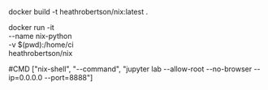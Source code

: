 docker build -t heathrobertson/nix:latest .

docker run -it \
--name nix-python \
-v $(pwd):/home/ci  \
heathrobertson/nix


#CMD ["nix-shell", "--command", "jupyter lab --allow-root --no-browser --ip=0.0.0.0 --port=8888"]

